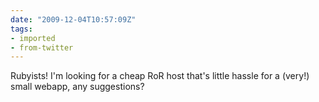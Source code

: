 ```yaml
---
date: "2009-12-04T10:57:09Z"
tags:
- imported
- from-twitter
---
```

Rubyists! I'm looking for a cheap RoR host that's little hassle for a \(very!) small webapp, any suggestions?

